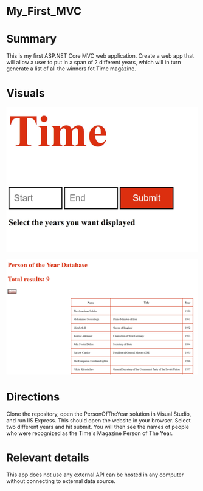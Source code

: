 # My_First_MVC
# Summary
This is my first ASP.NET Core MVC web application. Create a web app that will allow a user to put in a span of 2 different years, which will in turn generate a list of all the winners fot Time magazine.


# Visuals
![display1](/Assets/IndexView.jpg)

![display2](/Assets/ResultView.jpg)

# Directions
Clone the repository, open the PersonOfTheYear solution in Visual Studio, and run IIS Express. This should open the website in your browser.
Select two different years and hit submit. You will then see the names of people who were recognized as the Time's Magazine Person of The Year.

# Relevant details
This app does not use any external API can be hosted in any computer without connecting to external data source. 